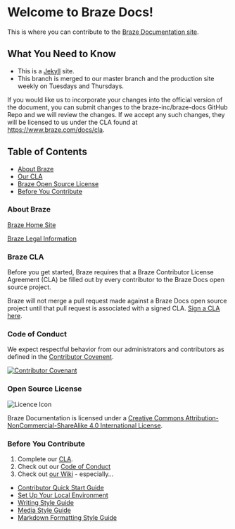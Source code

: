 # Welcome to Braze Docs!

This is where you can contribute to the [Braze Documentation site](http://www.braze.com/docs).

## What You Need to Know

- This is a [Jekyll](https://github.com/Appboy/braze-docs/wiki/Jekyll-Overview) site.
- This branch is merged to our master branch and the production site weekly on Tuesdays and Thursdays.

If you would like us to incorporate your changes into the official version of the document, you can submit changes to the braze-inc/braze-docs GitHub Repo and we will review the changes.  If we accept any such changes, they will be licensed to us under the CLA found at https://www.braze.com/docs/cla.

## Table of Contents
- [About Braze](#about-braze)
- [Our CLA](#braze-cla)
- [Braze Open Source License](#open-source-license)
- [Before You Contribute](#before-you-contribute)

### About Braze
[Braze Home Site](https://www.braze.com/)

[Braze Legal Information](https://www.braze.com/legal)

### Braze CLA
Before you get started, Braze requires that a Braze Contributor License Agreement (CLA) be filled out by every contributor to the Braze Docs open source project.

Braze will not merge a pull request made against a Braze Docs open source project until that pull request is associated with a signed CLA. [Sign a CLA here](https://www.braze.com/docs/cla).

### Code of Conduct

We expect respectful behavior from our administrators and contributors as defined in the [Contributor Covenent](https://github.com/Appboy/braze-docs/blob/develop/CODE_OF_CONDUCT.md). 

[![Contributor Covenant](https://img.shields.io/badge/Contributor%20Covenant-v1.4%20adopted-ff69b4.svg)](code-of-conduct.md)

### Open Source License

![Licence Icon](https://i.creativecommons.org/l/by-nc-sa/4.0/88x31.png)

Braze Documentation is licensed under a [Creative Commons Attribution-NonCommercial-ShareAlike 4.0 International License](https://creativecommons.org/licenses/by-nc-sa/4.0/).

### Before You Contribute
1. Complete our [CLA](https://www.braze.com/docs/cla).
2. Check out our [Code of Conduct](https://github.com/Appboy/braze-docs/blob/develop/CODE_OF_CONDUCT.md)
3. Check out [our Wiki](https://github.com/Appboy/braze-docs/wiki) - especially…
  - [Contributor Quick Start Guide](https://github.com/Appboy/braze-docs/wiki/Contributor-Quick-Start-Guide)
  - [Set Up Your Local Environment](https://github.com/Appboy/braze-docs/wiki/Set-Up-Your-Local-Environment)
  - [Writing Style Guide](https://docs.google.com/document/d/e/2PACX-1vTluyDFO3ZEV7V6VvhXE4As_hSFwmnFFdU9g6_TrAYTgH1QmbRoEDDdn5GzKAB9vdBbIdyiFdoaJcNk/pub)
  - [Media Style Guide](https://docs.google.com/document/u/2/d/e/2PACX-1vRJSkwcjmjrTfLDagZccLpOMMyh5NN5SXRZSjz12cRAHbX4OrUmhvCmYpf_p5YB-9r4_jSOQLkicQIH/pub)
  - [Markdown Formatting Style Guide](https://github.com/Appboy/braze-docs/wiki/Special-Formatting)
